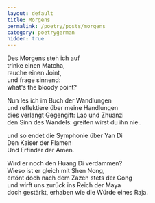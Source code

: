 ```yaml
---
layout: default
title: Morgens
permalink: /poetry/posts/morgens
category: poetrygerman
hidden: true
---
```

Des Morgens steh ich auf  
trinke einen Matcha,  
rauche einen Joint,  
und frage sinnend:  
what's the bloody point?  

Nun les ich im Buch der Wandlungen  
und reflektiere über meine Handlungen  
dies verlangt Gegengift: Lao und Zhuanzi  
den Sinn des Wandels: greifen wirst du ihn nie..

und so endet die Symphonie über Yan Di  
Den Kaiser der Flamen  
Und Erfinder der Amen.  

Wird er noch den Huang Di verdammen?  
Wieso ist er gleich mit Shen Nong,  
ertönt doch nach dem Zazen stets der Gong  
und wirft uns zurück ins Reich der Maya  
doch gestärkt, erhaben wie die Würde eines Raja.
